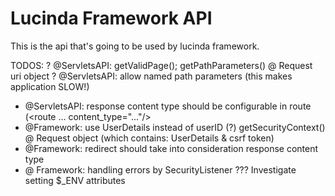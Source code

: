 # Lucinda Framework API

This is the api that's going to be used by lucinda framework.

TODOS:
? @ServletsAPI: getValidPage(); getPathParameters() @ Request uri object
? @ServletsAPI: allow named path parameters (this makes application SLOW!)
- @ServletsAPI: response content type should be configurable in route (<route ... content_type="..."/>
- @Framework: use UserDetails instead of userID (?)  getSecurityContext() @ Request object (which contains: UserDetails & csrf token)
- @Framework: redirect should take into consideration response content type
- @ Framework: handling errors by SecurityListener
??? Investigate setting $_ENV attributes